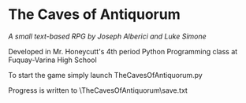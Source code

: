 # The Caves of Antiquorum

_A small text-based RPG by Joseph Alberici and Luke Simone_

Developed in Mr. Honeycutt's 4th period Python Programming class at Fuquay-Varina High School

To start the game simply launch TheCavesOfAntiquorum.py

Progress is written to \TheCavesOfAntiquorum\save.txt
